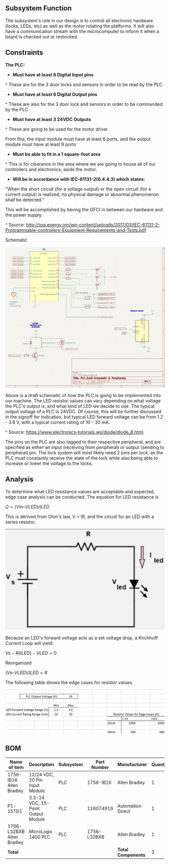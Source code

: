 ## Subsystem Function 

The subsystem's role in our design is to control all electronic hardware (locks, LEDs, etc) as well as the motor rotating the platforms. It will also have a communication stream with the microcomputer to inform it when a board is checked out or restocked. 

## Constraints 

**The PLC:** 

* **Must have at least 6 Digital Input pins**

^ These are for the 3 door locks and sensors in order to be read by the PLC.

* **Must have at least 6 Digital Output pins**

^ These are also for the 3 door lock and sensors in order to be commanded by the PLC.

* **Must have at least 3 24VDC Outputs**

^ These are going to be used for the motor driver.

From this, the input module must have at least 6 ports, and the output module must have at least 9 ports 

* **Must be able to fit in a 1 square-foot area**

^ This is for clearance in the area where we are going to house all of our controllers and electronics, aside the motor. 

* **Will be in accordance with IEC-61131-2(6.4.4.3) which states:**

"When the short circuit (for a voltage output) or the open circuit (for a current output) is realized, no physical damage or abnormal phenomenon shall be detected." 

This will be accomplished by having the GFCI in between our hardware and the power supply. 

^ Source: http://rpa.energy.mn/wp-content/uploads/2017/03/IEC-61131-2-Programmable-controllers-Equipment-Requirements-and-Tests.pdf 

Schematic 

![Schematic](https://github.com/DillonSW/Capstone_Team_5/blob/Team5-Signoff-PLC/images/PLCSchemRevisionOne.jpg) 
 
Above is a draft schematic of how the PLC is going to be implemented into our machine. The LED resistor values can vary depending on what voltage the PLC's output is, and what kind of LED we decide to use. The typical output voltage of a PLC is 24VDC. Of course, this will be further discussed in the signoff for indication, but typical LED forward voltage can be from 1.2 - 3.6 V, with a typical current rating of 10 – 30 mA. 

^ Source: https://www.electronics-tutorials.ws/diode/diode_8.html 

The pins on the PLC are also tagged to their respective peripheral, and are specified as either an input (receiving from peripheral) or output (sending to peripheral) pin. The lock system will most likely need 2 pins per lock, as the PLC must constantly receive the state of the lock while also being able to increase or lower the voltage to the locks. 

## Analysis 

To determine what LED resistance values are acceptable and expected, edge case analysis can be conducted. The equation for LED resistance is 

$Ω = (Vin – VLED)/ILED$

This is derived from Ohm's law, V = IR, and the circuit for an LED with a series resistor. 

![LEDCircuit](https://github.com/DillonSW/Capstone_Team_5/blob/Team5-Signoff-PLC/images/LEDAnalysis.jpg) 

Because an LED's forward voltage acts as a set voltage drop, a Kirchhoff Current Loop will yield:

$Vs - R(ILED) - VLED = 0$

Reorganized 

$(Vs – VLED)/ILED = R$

The following table shows the edge cases for resistor values. 

![ResistorValues](https://github.com/DillonSW/Capstone_Team_5/blob/Team5-Signoff-PLC/images/LEDResistors.jpg) 

## BOM 

| Name of item | Description | Subsystem | Part Number | Manufacturer | Quantity | Price | Total | 
|--------------|-------------|-----------|-------------|--------------|----------|-------|-------| 
|1756-IB16 Allen Bradley| 12/24 VDC, 20 Pin Input Module | PLC | 1756-IB16 | Allen Bradley | 1 | $313.19 | $313.19 | 
| P1-15TD1 | 3.3-24 VDC, 15-Point Output Module | PLC | 116074919 | Automation Direct | 1 | $103.00 | $103.00 | 
| 1766-L32BXB Allen Bradley | MicroLogix 1400 PLC | PLC | 1756-L32BXB | Allen Bradley | 1 | $652.50 | $652.50 |  
| **Total** |  |  |  | **Total Components** | 3 | **Total Cost** | $1068.69 | 
